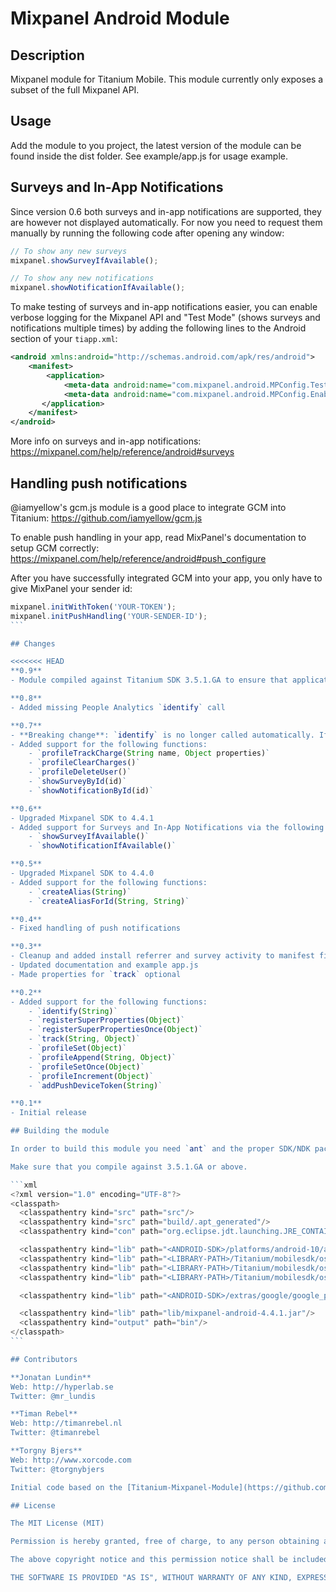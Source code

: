 # Mixpanel Android Module

## Description

Mixpanel module for Titanium Mobile. This module currently only exposes a subset of the full Mixpanel API.

## Usage

Add the module to you project, the latest version of the module can be found inside the dist folder. See example/app.js for usage example.

## Surveys and In-App Notifications

Since version 0.6 both surveys and in-app notifications are supported, they are however not displayed automatically. For now you need to request them manually by running the following code after opening any window:

```js
// To show any new surveys
mixpanel.showSurveyIfAvailable();

// To show any new notifications
mixpanel.showNotificationIfAvailable();
```

To make testing of surveys and in-app notifications easier, you can enable verbose logging for the Mixpanel API and  "Test Mode" (shows surveys and notifications multiple times) by adding the following lines to the Android section of your `tiapp.xml`:

```xml
<android xmlns:android="http://schemas.android.com/apk/res/android">
	<manifest>
		<application>
			<meta-data android:name="com.mixpanel.android.MPConfig.TestMode" android:value="true" />
			<meta-data android:name="com.mixpanel.android.MPConfig.EnableDebugLogging" android:value="true" />
	   </application>
	</manifest>
</android>
```

More info on surveys and in-app notifications: https://mixpanel.com/help/reference/android#surveys

## Handling push notifications

@iamyellow's gcm.js module is a good place to integrate GCM into Titanium: https://github.com/iamyellow/gcm.js

To enable push handling in your app, read MixPanel's documentation to setup GCM correctly: https://mixpanel.com/help/reference/android#push_configure

After you have successfully integrated GCM into your app, you only have to give MixPanel your sender id:

````javascript
mixpanel.initWithToken('YOUR-TOKEN');
mixpanel.initPushHandling('YOUR-SENDER-ID');
```

## Changes

<<<<<<< HEAD
**0.9**
- Module compiled against Titanium SDK 3.5.1.GA to ensure that applications built with 3.5.1.GA do not crash on Lollipop.

**0.8**
- Added missing People Analytics `identify` call

**0.7**
- **Breaking change**: `identify` is no longer called automatically. If you want to use People Analytics with your own user ids, you have to call `identify` manually from now on.
- Added support for the following functions:
    - `profileTrackCharge(String name, Object properties)`
    - `profileClearCharges()`
    - `profileDeleteUser()`
    - `showSurveyById(id)`
    - `showNotificationById(id)`

**0.6**
- Upgraded Mixpanel SDK to 4.4.1
- Added support for Surveys and In-App Notifications via the following functions:
    - `showSurveyIfAvailable()`
    - `showNotificationIfAvailable()`

**0.5**
- Upgraded Mixpanel SDK to 4.4.0
- Added support for the following functions:
    - `createAlias(String)`
    - `createAliasForId(String, String)`

**0.4**
- Fixed handling of push notifications

**0.3**
- Cleanup and added install referrer and survey activity to manifest file
- Updated documentation and example app.js
- Made properties for `track` optional

**0.2**
- Added support for the following functions:
    - `identify(String)`
    - `registerSuperProperties(Object)`
    - `registerSuperPropertiesOnce(Object)`
    - `track(String, Object)`
    - `profileSet(Object)`
    - `profileAppend(String, Object)`
    - `profileSetOnce(Object)`
    - `profileIncrement(Object)`
    - `addPushDeviceToken(String)`

**0.1**
- Initial release

## Building the module

In order to build this module you need `ant` and the proper SDK/NDK packages installed on your system. You need to copy `build.properties.example` to `build.properties` and create a `.classpath` file in this directory. A sample `.classpath` file is included below.

Make sure that you compile against 3.5.1.GA or above.

```xml
<?xml version="1.0" encoding="UTF-8"?>
<classpath>
  <classpathentry kind="src" path="src"/>
  <classpathentry kind="src" path="build/.apt_generated"/>
  <classpathentry kind="con" path="org.eclipse.jdt.launching.JRE_CONTAINER/org.eclipse.jdt.internal.debug.ui.launcher.StandardVMType/J2SE-1.5"/>

  <classpathentry kind="lib" path="<ANDROID-SDK>/platforms/android-10/android.jar"/>
  <classpathentry kind="lib" path="<LIBRARY-PATH>/Titanium/mobilesdk/osx/3.5.1.GA/android/titanium.jar"/>
  <classpathentry kind="lib" path="<LIBRARY-PATH>/Titanium/mobilesdk/osx/3.5.1.GA/android/kroll-common.jar"/>
  <classpathentry kind="lib" path="<LIBRARY-PATH>/Titanium/mobilesdk/osx/3.5.1.GA/android/kroll-apt.jar"/>

  <classpathentry kind="lib" path="<ANDROID-SDK>/extras/google/google_play_services/libproject/google-play-services_lib/libs/google-play-services.jar"/>

  <classpathentry kind="lib" path="lib/mixpanel-android-4.4.1.jar"/>
  <classpathentry kind="output" path="bin"/>
</classpath>
```

## Contributors

**Jonatan Lundin**  
Web: http://hyperlab.se  
Twitter: @mr_lundis  

**Timan Rebel**  
Web: http://timanrebel.nl  
Twitter: @timanrebel  

**Torgny Bjers**  
Web: http://www.xorcode.com  
Twitter: @torgnybjers  

Initial code based on the [Titanium-Mixpanel-Module](https://github.com/meeech/Titanium-Mixpanel-Module) by @meeech.

## License

The MIT License (MIT)

Permission is hereby granted, free of charge, to any person obtaining a copy of this software and associated documentation files (the "Software"), to deal in the Software without restriction, including without limitation the rights to use, copy, modify, merge, publish, distribute, sublicense, and/or sell copies of the Software, and to permit persons to whom the Software is furnished to do so, subject to the following conditions:

The above copyright notice and this permission notice shall be included in all copies or substantial portions of the Software.

THE SOFTWARE IS PROVIDED "AS IS", WITHOUT WARRANTY OF ANY KIND, EXPRESS OR IMPLIED, INCLUDING BUT NOT LIMITED TO THE WARRANTIES OF MERCHANTABILITY, FITNESS FOR A PARTICULAR PURPOSE AND NONINFRINGEMENT. IN NO EVENT SHALL THE AUTHORS OR COPYRIGHT HOLDERS BE LIABLE FOR ANY CLAIM, DAMAGES OR OTHER LIABILITY, WHETHER IN AN ACTION OF CONTRACT, TORT OR OTHERWISE, ARISING FROM, OUT OF OR IN CONNECTION WITH THE SOFTWARE OR THE USE OR OTHER DEALINGS IN THE SOFTWARE.
